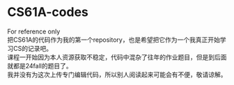 # CS61A-codes
For reference only  
把CS61A的代码作为我的第一个repository，也是希望把它作为一个我真正开始学习CS的记录吧。   
课程一开始因为本人资源获取不稳定，代码中混杂了往年的作业题目，但是到后面就都是24fall的题目了。   
我并没有为这次上传专门编辑代码，所以别人阅读起来可能会有不便，敬请谅解。
